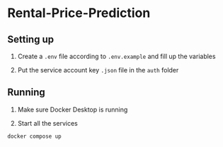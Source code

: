 # Rental-Price-Prediction
## Setting up

1. Create a `.env` file according to `.env.example` and fill up the variables

2. Put the service account key `.json` file in the `auth` folder

## Running

1. Make sure Docker Desktop is running

2. Start all the services
```bash
docker compose up
```